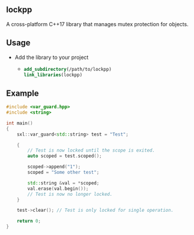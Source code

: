 ## lockpp
A cross-platform C++17 library that manages mutex protection for objects.

## Usage

- Add the library to your project
  - ```cmake
    add_subdirectory(/path/to/lockpp)
    link_libraries(lockpp)
    ```

## Example
```cpp
#include <var_guard.hpp>
#include <string>

int main()
{
    sxl::var_guard<std::string> test = "Test";

    {
        // Test is now locked until the scope is exited.
        auto scoped = test.scoped();

        scoped->append("1");
        scoped = "Some other test";

        std::string &val = *scoped;
        val.erase(val.begin());
        // Test is now no longer locked.
    }

    test->clear(); // Test is only locked for single operation.

    return 0;
}
```

